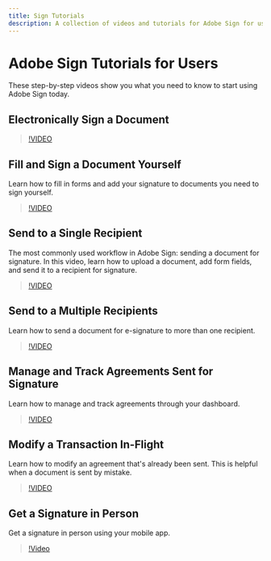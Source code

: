 ```yaml
---
title: Sign Tutorials
description: A collection of videos and tutorials for Adobe Sign for users.
---
```


# Adobe Sign Tutorials for Users

These step-by-step videos show you what you need to know to start using Adobe Sign today.

## Electronically Sign a Document

>[!VIDEO](https://video.tv.adobe.com/v/17360)

## Fill and Sign a Document Yourself

Learn how to fill in forms and add your signature to documents you need to sign yourself.

>[!VIDEO](https://video.tv.adobe.com/v/33660)

## Send to a Single Recipient

The most commonly used workflow in Adobe Sign: sending a document for signature. In this video, learn how to upload a document, add form fields, and send it to a recipient for signature.

>[!VIDEO](https://video.tv.adobe.com/v/33659)

## Send to a Multiple Recipients

Learn how to send a document for e-signature to more than one recipient.

>[!VIDEO](https://video.tv.adobe.com/v/33661)

## Manage and Track Agreements Sent for Signature

Learn how to manage and track agreements through your dashboard.

>[!VIDEO](https://video.tv.adobe.com/v/17341/?quality=9&autoplay=true&learn=on)

## Modify a Transaction In-Flight

Learn how to modify an agreement that's already been sent. This is helpful when a document is sent by mistake.

>[!VIDEO](https://video.tv.adobe.com/v/17343/?quality=9&autoplay=true&learn=on)

## Get a Signature in Person

Get a signature in person using your mobile app.

>[!Video](https://video.tv.adobe.com/v/17362)


